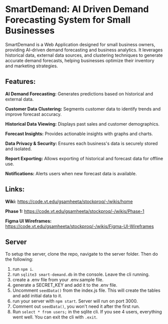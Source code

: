 # SmartDemand: AI Driven Demand Forecasting System for Small Businesses

SmartDemand is a Web Application designed for small business owners, providing AI-driven demand forecasting and business analytics. It leverages historical data, external data sources, and clustering techniques to generate accurate demand forecasts, helping businesses optimize their inventory and marketing strategies.

## Features:

**AI Demand Forecasting:** Generates predictions based on historical and external data.

**Customer Data Clustering:** Segments customer data to identify trends and improve forecast accuracy.

**Historical Data Viewing:** Displays past sales and customer demographics.

**Forecast Insights:** Provides actionable insights with graphs and charts.

**Data Privacy & Security:** Ensures each business's data is securely stored and isolated.

**Report Exporting:** Allows exporting of historical and forecast data for offline use.

**Notifications:** Alerts users when new forecast data is available.

## Links:

**Wiki:** https://code.vt.edu/gsamheeta/stockproq/-/wikis/home

**Phase 1:** https://code.vt.edu/gsamheeta/stockproq/-/wikis/Phase-1

**Figma UI Wireframes:** https://code.vt.edu/gsamheeta/stockproq/-/wikis/Figma-UI-Wireframes

## Server

To setup the server, clone the repo, navigate to the server folder. Then do the following:

1. run `npm i`.
2. run `sqlite3 smart-demand.db` in the console. Leave the cli running.
3. create a .env file from your .env.sample file.
4. generate a SECRET_KEY and add it to the .env file.
5. Uncomment `seedData()` from the index.js file. This will create the tables and add initial data to it.
6. run your server with `npm start`. Server will run on port 3000.
7. Comment out `seedData()`, you won't need it after the first run.
8. Run `select * from users;` in the sqlite cli. If you see 4 users, everything went well. You can exit the cli with `.exit`.
